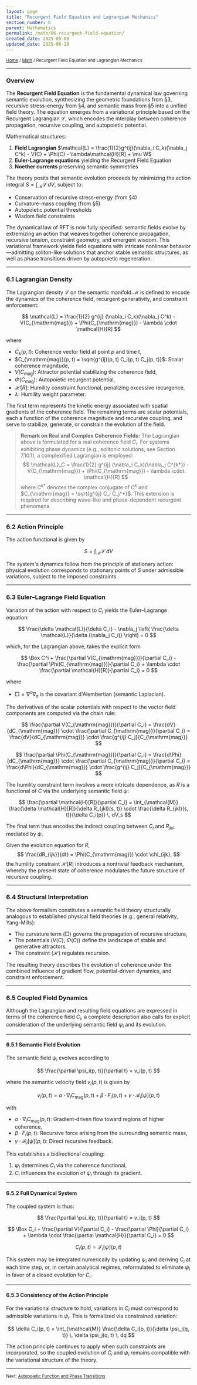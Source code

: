 ```yaml
---
layout: page
title: "Recurgent Field Equation and Lagrangian Mechanics"
section_number: 6
parent: Mathematics
permalink: /math/06-recurgent-field-equation/
created_date: 2025-05-08
updated_date: 2025-06-28
---
```


<small>[Home](/) / [Math](/math/) / Recurgent Field Equation and Lagrangian Mechanics</small>

---

### Overview

The **Recurgent Field Equation** is the fundamental dynamical law governing semantic evolution, synthesizing the geometric foundations from §3, recursive stress-energy from §4, and semantic mass from §5 into a unified field theory. The equation emerges from a variational principle based on the Recurgent Lagrangian $\mathcal{L}$, which encodes the interplay between coherence propagation, recursive coupling, and autopoietic potential.

Mathematical structures:
1. **Field Lagrangian** $\mathcal{L} = \frac{1}{2}g^{ij}(\nabla_i C_k)(\nabla_j C^k) - V(C) + \Phi(C) - \lambda\mathcal{H}[R] + \mu W$
2. **Euler-Lagrange equations** yielding the Recurgent Field Equation
3. **Noether currents** preserving semantic symmetries

The theory posits that semantic evolution proceeds by minimizing the action integral $S = \int_{\mathcal{M}} \mathcal{L} \, dV$, subject to:
- Conservation of recursive stress-energy (from §4)
- Curvature-mass coupling (from §5)
- Autopoietic potential thresholds
- Wisdom field constraints

The dynamical law of RFT is now fully specified: semantic fields evolve by extremizing an action that weaves together coherence propagation, recursive tension, constraint geometry, and emergent wisdom. This variational framework yields field equations with intricate nonlinear behavior—admitting soliton-like solutions that anchor stable semantic structures, as well as phase transitions driven by autopoietic regeneration.

---

### **6.1 Lagrangian Density**

The Lagrangian density $\mathcal{L}$ on the semantic manifold $\mathcal{M}$ is defined to encode the dynamics of the coherence field, recurgent generativity, and constraint enforcement:

$$
\mathcal{L} = \frac{1}{2} g^{ij} (\nabla_i C_k)(\nabla_j C^k) - V(C_{\mathrm{mag}}) + \Phi(C_{\mathrm{mag}}) - \lambda \cdot \mathcal{H}[R]
$$

where:

- $C_k(p, t)$: Coherence vector field at point $p$ and time $t$,
- $C_{\mathrm{mag}}(p, t) = \sqrt{g^{ij}(p, t) C_i(p, t) C_j(p, t)}$: Scalar coherence magnitude,
- $V(C_{\mathrm{mag}})$: Attractor potential stabilizing the coherence field,
- $\Phi(C_{\mathrm{mag}})$: Autopoietic recurgent potential,
- $\mathcal{H}[R]$: Humility constraint functional, penalizing excessive recurgence,
- $\lambda$: Humility weight parameter.

The first term represents the kinetic energy associated with spatial gradients of the coherence field. The remaining terms are scalar potentials, each a function of the coherence magnitude and recursive coupling, and serve to stabilize, generate, or constrain the evolution of the field.

> **Remark on Real and Complex Coherence Fields:** The Lagrangian above is formulated for a real coherence field $C_i$. For systems exhibiting phase dynamics (e.g., solitonic solutions, see Section 7.10.1), a complexified Lagrangian is employed:
> $$
> \mathcal{L}_C = \frac{1}{2} g^{ij} (\nabla_i C_k)(\nabla_j C^{k*}) - V(C_{\mathrm{mag}}) + \Phi(C_{\mathrm{mag}}) - \lambda \cdot \mathcal{H}[R]
> $$
> where $C^{k*}$ denotes the complex conjugate of $C^k$ and $C_{\mathrm{mag}} = \sqrt{g^{ij} C_i C_j^*}$. This extension is required for describing wave-like and phase-dependent recurgent phenomena.

---

### **6.2 Action Principle**

The action functional is given by

$$
S = \int_{\mathcal{M}} \mathcal{L} \, dV
$$

The system's dynamics follow from the principle of stationary action: physical evolution corresponds to stationary points of $S$ under admissible variations, subject to the imposed constraints.

---

### **6.3 Euler–Lagrange Field Equation**

Variation of the action with respect to $C_i$ yields the Euler–Lagrange equation:

$$
\frac{\delta \mathcal{L}}{\delta C_i} - \nabla_j \left( \frac{\delta \mathcal{L}}{\delta (\nabla_j C_i)} \right) = 0
$$

which, for the Lagrangian above, takes the explicit form

$$
\Box C^i + \frac{\partial V(C_{\mathrm{mag}})}{\partial C_i} - \frac{\partial \Phi(C_{\mathrm{mag}})}{\partial C_i} + \lambda \cdot \frac{\partial \mathcal{H}[R]}{\partial C_i} = 0
$$

where

- $\Box = \nabla^a \nabla_a$ is the covariant d'Alembertian (semantic Laplacian).

The derivatives of the scalar potentials with respect to the vector field components are computed via the chain rule:

$$
\frac{\partial V(C_{\mathrm{mag}})}{\partial C_i} = \frac{dV}{dC_{\mathrm{mag}}} \cdot \frac{\partial C_{\mathrm{mag}}}{\partial C_i} = \frac{dV}{dC_{\mathrm{mag}}} \cdot \frac{g^{ij} C_j}{C_{\mathrm{mag}}}
$$

$$
\frac{\partial \Phi(C_{\mathrm{mag}})}{\partial C_i} = \frac{d\Phi}{dC_{\mathrm{mag}}} \cdot \frac{\partial C_{\mathrm{mag}}}{\partial C_i} = \frac{d\Phi}{dC_{\mathrm{mag}}} \cdot \frac{g^{ij} C_j}{C_{\mathrm{mag}}}
$$

The humility constraint term involves a more intricate dependence, as $R$ is a functional of $C$ via the underlying semantic field $\psi$:

$$
\frac{\partial \mathcal{H}[R]}{\partial C_i} = \int_{\mathcal{M}} \frac{\delta \mathcal{H}[R]}{\delta R_{jkl}(s, t)} \cdot \frac{\delta R_{jkl}(s, t)}{\delta C_i(p)} \, dV_s
$$

The final term thus encodes the indirect coupling between $C_i$ and $R_{jkl}$, mediated by $\psi$.

Given the evolution equation for $R$,
$$
\frac{dR_{ijk}}{dt} = \Phi(C_{\mathrm{mag}}) \cdot \chi_{ijk},
$$
the humility constraint $\mathcal{H}[R]$ introduces a nontrivial feedback mechanism, whereby the present state of coherence modulates the future structure of recursive coupling.

---

### **6.4 Structural Interpretation**

The above formalism constitutes a semantic field theory structurally analogous to established physical field theories (e.g., general relativity, Yang–Mills):

- The curvature term ($\Box$) governs the propagation of recursive structure,
- The potentials ($V(C)$, $\Phi(C)$) define the landscape of stable and generative attractors,
- The constraint ($\mathcal{H}$) regulates recursion.

The resulting theory describes the evolution of coherence under the combined influence of gradient flow, potential-driven dynamics, and constraint enforcement.

---

### **6.5 Coupled Field Dynamics**

Although the Lagrangian and resulting field equations are expressed in terms of the coherence field $C_i$, a complete description also calls for explicit consideration of the underlying semantic field $\psi_i$ and its evolution.

---

#### **6.5.1 Semantic Field Evolution**

The semantic field $\psi_i$ evolves according to

$$
\frac{\partial \psi_i(p, t)}{\partial t} = v_i(p, t)
$$

where the semantic velocity field $v_i(p, t)$ is given by

$$
v_i(p, t) = \alpha \cdot \nabla_i C_{\mathrm{mag}}(p, t) + \beta \cdot F_i(p, t) + \gamma \cdot \mathcal{R}_i[\psi](p, t)
$$

with

- $\alpha \cdot \nabla_i C_{\mathrm{mag}}(p, t)$: Gradient-driven flow toward regions of higher coherence,
- $\beta \cdot F_i(p, t)$: Recursive force arising from the surrounding semantic mass,
- $\gamma \cdot \mathcal{R}_i[\psi](p, t)$: Direct recursive feedback.

This establishes a bidirectional coupling:

1. $\psi_i$ determines $C_i$ via the coherence functional,
2. $C_i$ influences the evolution of $\psi_i$ through its gradient.

---

#### **6.5.2 Full Dynamical System**

The coupled system is thus:

$$
\frac{\partial \psi_i(p, t)}{\partial t} = v_i(p, t)
$$

$$
\Box C_i + \frac{\partial V}{\partial C_i} - \frac{\partial \Phi}{\partial C_i} + \lambda \cdot \frac{\partial \mathcal{H}}{\partial C_i} = 0
$$

$$
C_i(p, t) = \mathcal{F}_i[\psi](p, t)
$$

This system may be integrated numerically by updating $\psi_i$ and deriving $C_i$ at each time step, or, in certain analytical regimes, reformulated to eliminate $\psi_i$ in favor of a closed evolution for $C_i$.

---

#### **6.5.3 Consistency of the Action Principle**

For the variational structure to hold, variations in $C_i$ must correspond to admissible variations in $\psi_i$. This is formalized via constrained variation:

$$
\delta C_i(p, t) = \int_{\mathcal{M}} \frac{\delta C_i(p, t)}{\delta \psi_j(q, t)} \, \delta \psi_j(q, t) \, dq
$$

The action principle continues to apply when such constraints are incorporated, so the coupled evolution of $C_i$ and $\psi_i$ remains compatible with the variational structure of the theory.

---

<small>Next: [Autopoietic Function and Phase Transitions](/math/07-autopoietic-function/)</small>